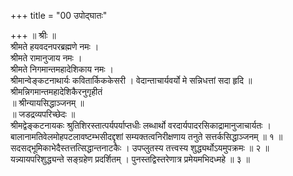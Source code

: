 +++
title = "00 उपोद्घातः"

+++
॥ श्रीः ॥  
श्रीमते हयवदनपरब्रह्मणे नमः ।  
श्रीमते रामानुजाय नमः ।  
श्रीमते निगमान्तमहादेशिकाय नमः ।  
श्रीमान्वेङ्कटनाथार्यः कवितार्किककेसरी । वेदान्ताचार्यवर्यो मे सन्निधत्तां सदा हृदि ॥  
श्रीमन्निगमान्तमहादेशिकैरनुगृहीतं  
॥ श्रीन्यायसिद्धाञ्जनम् ॥  
॥ जडद्रव्यपरिच्छेदः ॥  
श्रीमद्वेङ्कटनायकः श्रुतिशिरस्तात्पर्यपर्याप्तधीः लब्धार्थो वरदार्यपादरसिकाद्रामानुजाचार्यतः ।  
बालानामतिवेलमोहपटलावष्टम्भसीदद्दृशां सम्यक्तत्वनिरीक्षणाय तनुते सत्तर्कसिद्धाञ्जनम् ॥ १ ॥  
सदसद्भूमिकाभेदैस्तत्तत्सिद्धान्तनाटकैः । उपप्लुतस्य तत्त्वस्य शुद्ध्यर्थोऽयमुपक्रमः ॥ २ ॥  
यन्न्यायपरिशुद्ध्यन्ते सङ्ग्रहेण प्रदर्शितम् । पुनस्तद्विस्तरेणात्र प्रमेयमभिदध्महे ॥ ३ ॥